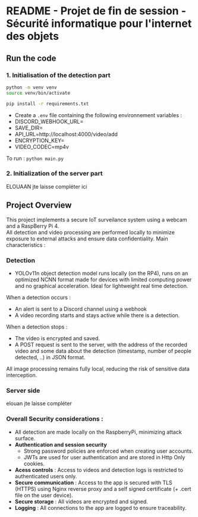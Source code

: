# README - Projet de fin de session - Sécurité informatique pour l'internet des objets

## Run the code
### 1. Initialisation of the detection part
```bash
python -m venv venv
source venv/bin/activate
```
```bash
pip install -r requirements.txt
```
- Create a `.env` file containing the following environnement variables :
- DISCORD_WEBHOOK_URL=  
- SAVE_DIR=  
- API_URL=http://localhost:4000/video/add  
- ENCRYPTION_KEY=  
- VIDEO_CODEC=mp4v  


To run : `python main.py`


### 2. Initialization of the server part 
ELOUAAN jte laisse compléter ici 

## Project Overview


This project implements a secure IoT surveilance system using a webcam and a RaspBerry Pi 4.   
All detection and video processing are performed locally to minimize exposure to external attacks and ensure data confidentiality.
Main characteristics : 

### Detection   
- YOLOv11n object detection model runs locally (on the RP4), runs on an optimized NCNN format made for devices with limited computing power and no graphical acceleration. Ideal for lightweight real time detection.

When a detection occurs : 
- An alert is sent to a Discord channel using a webhook
- A video recording starts and stays active while there is a detection.

When a detection stops :
- The video is encrypted and saved. 
- A POST request is sent to the server, with the address of the recorded video and some data about the detection (timestamp, number of people detected, ..) in JSON format.

All image processing remains fully local, reducing the risk of sensitive data interception.

### Server side
elouan jte laisse compléter


### Overall Security considerations :
- All detection are made locally on the RaspberryPi, minimizing attack surface.
- **Authentication and session security**
  - Strong password policies are enforced when creating user accounts.
  - JWTs are used for user authentication and are stored in Http Only cookies.
- **Acess controls** : Access to videos and detection logs is restricted to authenticated users only.
- **Secure communication** : Access to the app is secured with TLS (HTTPS) using Nginx reverse proxy and a self signed certificate (+ .cert file on the user device).
- **Secure storage** : All videos are encrypted and signed.
- **Logging** : All connections to the app are logged to ensure traceability.




